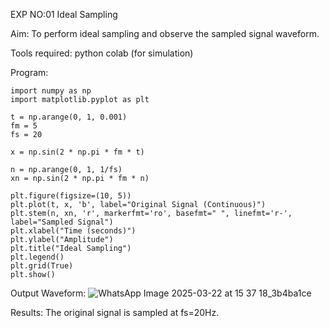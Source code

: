EXP NO:01 Ideal Sampling

Aim:
 To perform ideal sampling and observe the sampled signal waveform.

Tools required:
 python colab (for simulation)
 
Program:
~~~
import numpy as np
import matplotlib.pyplot as plt

t = np.arange(0, 1, 0.001) 
fm = 5 
fs = 20 

x = np.sin(2 * np.pi * fm * t)

n = np.arange(0, 1, 1/fs)  
xn = np.sin(2 * np.pi * fm * n) 

plt.figure(figsize=(10, 5))
plt.plot(t, x, 'b', label="Original Signal (Continuous)")
plt.stem(n, xn, 'r', markerfmt='ro', basefmt=" ", linefmt='r-', label="Sampled Signal")
plt.xlabel("Time (seconds)")
plt.ylabel("Amplitude")
plt.title("Ideal Sampling")
plt.legend()
plt.grid(True)
plt.show()
~~~
Output Waveform:
![WhatsApp Image 2025-03-22 at 15 37 18_3b4ba1ce](https://github.com/user-attachments/assets/7d3bac2d-87b0-4e7d-a058-a6029feac86e)



Results:
The original signal is sampled at fs=20Hz.
